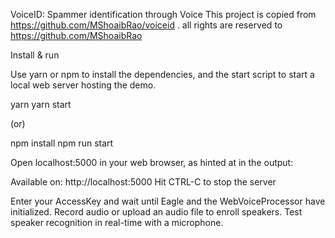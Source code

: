 VoiceID: Spammer identification through Voice
This project is copied from https://github.com/MShoaibRao/voiceid . all rights are reserved to https://github.com/MShoaibRao

Install & run


Use yarn or npm to install the dependencies, and the start script to start a local web server hosting the demo.

yarn
yarn start

(or)

npm install
npm run start


Open localhost:5000 in your web browser, as hinted at in the output:

Available on:
  http://localhost:5000
Hit CTRL-C to stop the server


Enter your AccessKey and wait until Eagle and the WebVoiceProcessor have initialized. Record audio or upload an audio file to enroll speakers. Test speaker recognition in real-time with a microphone.
